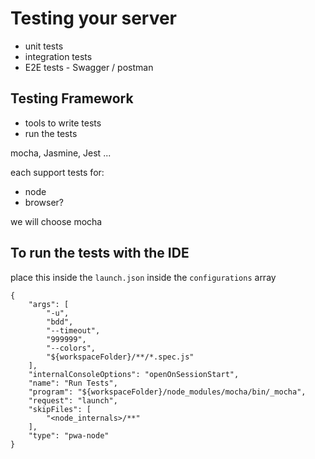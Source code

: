 # Testing your server

- unit tests
- integration tests
- E2E tests - Swagger / postman

## Testing Framework

- tools to write tests
- run the tests

mocha, Jasmine, Jest ...

each support tests for:
- node
- browser?

we will choose mocha

## To run the tests with the IDE

place this inside the `launch.json`
inside the `configurations` array

```
{
	"args": [
		"-u",
		"bdd",
		"--timeout",
		"999999",
		"--colors",
		"${workspaceFolder}/**/*.spec.js"
	],
	"internalConsoleOptions": "openOnSessionStart",
	"name": "Run Tests",
	"program": "${workspaceFolder}/node_modules/mocha/bin/_mocha",
	"request": "launch",
	"skipFiles": [
		"<node_internals>/**"
	],
	"type": "pwa-node"
}
```


